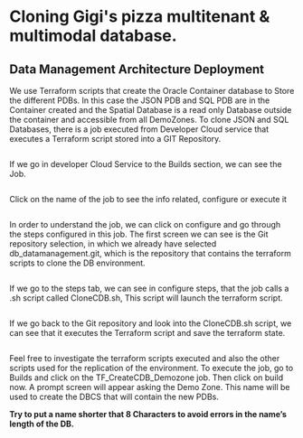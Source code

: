 # Cloning Gigi's pizza multitenant & multimodal database.
## Data Management Architecture Deployment
We use Terraform scripts that create the Oracle Container database to Store the different PDBs. In this case the JSON PDB and SQL PDB are in the Container created and the Spatial Database is a read only Database outside the container and accessible from all DemoZones.
To clone JSON and SQL Databases, there is a job executed from Developer Cloud service that executes a Terraform script stored into a GIT Repository. 

![]()

If we go in developer Cloud Service to the Builds section, we can see the Job.

![]()

Click on the name of the job to see the info related, configure or execute it

![]()

In order to understand the job, we can click on configure and go through the steps configured in this job.
The first screen we can see is the Git repository selection, in which we already have selected db_datamanagement.git, which is the repository that contains the terraform scripts to clone the DB environment.

![]()

If we go to the steps tab, we can see in configure steps, that the job calls a .sh script called CloneCDB.sh, This script will launch the terraform script.

![]()

If we go back to the Git repository and look into the CloneCDB.sh script, we can see that it executes the Terraform script and save the terraform state.

![]()

Feel free to investigate the terraform scripts executed and also the other scripts used for the replication of the environment.
To execute the job, go to Builds and click on the TF_CreateCDB_Demozone job. Then click on build now. A prompt screen will appear asking the Demo Zone. This name will be used to create the DBCS that will contain the new PDBs. 

**Try to put a name shorter that 8 Characters to avoid errors in the name’s length of the DB.**
